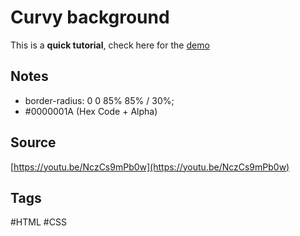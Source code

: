 # Curvy background
This is a **quick tutorial**, check here for the [demo](https://aldopolojr.github.io/curvy-background/)

## Notes
- border-radius: 0 0 85% 85% / 30%;
- #0000001A (Hex Code + Alpha)

## Source
[https://youtu.be/NczCs9mPb0w](https://youtu.be/NczCs9mPb0w)


## Tags
#HTML #CSS